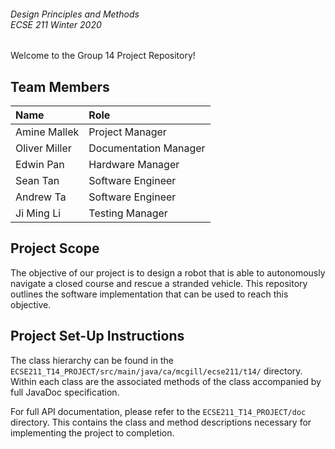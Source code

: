 ###### Design Principles and Methods <br/> ECSE 211 Winter 2020

Welcome to the Group 14 Project Repository!

## Team Members

| Name  | Role |
| :------------- | :------------- |
| Amine Mallek  | Project Manager  |
| Oliver Miller  | Documentation Manager  |
| Edwin Pan  | Hardware Manager |
| Sean Tan  | Software Engineer  |
| Andrew Ta  | Software Engineer  |
| Ji Ming Li   | Testing Manager  |

## Project Scope

The objective of our project is to design a robot that is able to autonomously navigate a closed course and rescue a stranded vehicle. This repository outlines the software implementation that can be used to reach this objective.

## Project Set-Up Instructions

The class hierarchy can be found in the `ECSE211_T14_PROJECT/src/main/java/ca/mcgill/ecse211/t14/` directory. Within each class are the associated methods of the class accompanied by full JavaDoc specification.

For full API documentation, please refer to the `ECSE211_T14_PROJECT/doc` directory. This contains the class and method descriptions necessary for implementing the project to completion.
